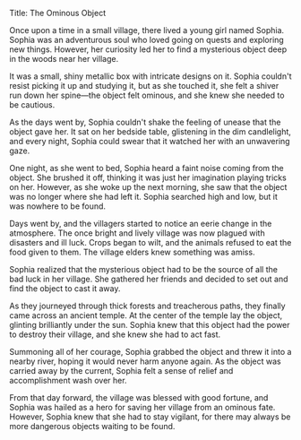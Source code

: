 Title: The Ominous Object

Once upon a time in a small village, there lived a young girl named Sophia. Sophia was an adventurous soul who loved going on quests and exploring new things. However, her curiosity led her to find a mysterious object deep in the woods near her village.

It was a small, shiny metallic box with intricate designs on it. Sophia couldn't resist picking it up and studying it, but as she touched it, she felt a shiver run down her spine—the object felt ominous, and she knew she needed to be cautious.

As the days went by, Sophia couldn't shake the feeling of unease that the object gave her. It sat on her bedside table, glistening in the dim candlelight, and every night, Sophia could swear that it watched her with an unwavering gaze.

One night, as she went to bed, Sophia heard a faint noise coming from the object. She brushed it off, thinking it was just her imagination playing tricks on her. However, as she woke up the next morning, she saw that the object was no longer where she had left it. Sophia searched high and low, but it was nowhere to be found.

Days went by, and the villagers started to notice an eerie change in the atmosphere. The once bright and lively village was now plagued with disasters and ill luck. Crops began to wilt, and the animals refused to eat the food given to them. The village elders knew something was amiss.

Sophia realized that the mysterious object had to be the source of all the bad luck in her village. She gathered her friends and decided to set out and find the object to cast it away.

As they journeyed through thick forests and treacherous paths, they finally came across an ancient temple. At the center of the temple lay the object, glinting brilliantly under the sun. Sophia knew that this object had the power to destroy their village, and she knew she had to act fast.

Summoning all of her courage, Sophia grabbed the object and threw it into a nearby river, hoping it would never harm anyone again. As the object was carried away by the current, Sophia felt a sense of relief and accomplishment wash over her.

From that day forward, the village was blessed with good fortune, and Sophia was hailed as a hero for saving her village from an ominous fate. However, Sophia knew that she had to stay vigilant, for there may always be more dangerous objects waiting to be found.